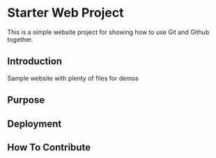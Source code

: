 # Starter Web Project

This is a simple website project for showing how to use Git and Github together.

## Introduction

Sample website with plenty of files for demos

## Purpose

## Deployment

## How To Contribute
